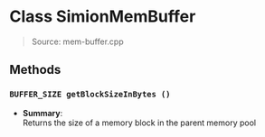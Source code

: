 # Class SimionMemBuffer
> Source: mem-buffer.cpp
## Methods
### ``BUFFER_SIZE getBlockSizeInBytes ()``
* **Summary**:  
  Returns the size of a memory block in the parent memory pool  
